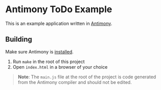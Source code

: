 # Antimony ToDo Example

This is an example application written in [Antimony](https://github.com/antimony-lang/antimony).

## Building

Make sure Antimony is [installed](https://antimony-lang.github.io/antimony/latest/introduction/installation.html).

1. Run `make` in the root of this project
2. Open `index.html` in a browser of your choice

> **Note**: The `main.js` file at the root of the project is code generated from the Antimony compiler and should not be edited.

